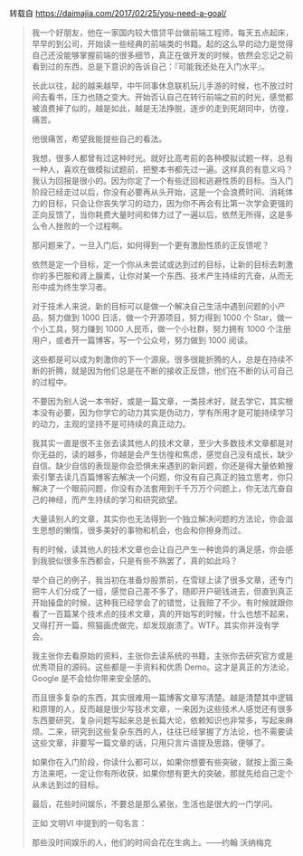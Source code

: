转载自 https://daimajia.com/2017/02/25/you-need-a-goal/
> 我一个好朋友，他在一家国内较大借贷平台做前端工程师，每天五点起床，早早的到公司，开始读一些经典的前端类的书籍。起的这么早的动力是觉得自己还没能够掌握前端的很多细节，真正在做开发的时候，依然会忘记之前看到过的东西，总是下意识的告诉自己：『可能我还处在入门水平』。
> 
> 长此以往，起的越来越早，中午同事休息联机玩儿手游的时候，也不放过时间去看书，压力也随之变大。开始否认自己在转行前端之前的时光，感觉都被浪费掉了似的，越是如此，越是无法挣脱，逐步的走到死胡同中，彷徨，痛苦。
> 
> 他很痛苦，希望我能提些自己的看法。
> 
> 我想，很多人都曾有过这种时光。就好比高考前的各种模拟试题一样，总有一种人，喜欢在做模拟试题前，把整本书都先过一遍。这样真的有意义吗？我认为回报是很小的。因为你定了一个有些迂回和逃避性质的目标。当入门阶段已经走过以后，你没有必要再从头开始，这是一个会浪费时间、消耗体力的目标，只会让你丧失学习的动力，因为你不再会有比第一次学会更强的正向反馈了，当你耗费大量时间和体力过了一遍以后，依然无所得，这是多么令人挫败的一个过程啊。
> 
> 那问题来了，一旦入门后，如何得到一个更有激励性质的正反馈呢？
> 
> 依然是定一个目标，定一个你从未尝试或达到过的目标，让新的目标去刺激你的多巴胺和肾上腺素，让你对某一个东西、技术产生持续的亢奋，从而无形中成为终生学习者。
> 
> 对于技术人来说，新的目标可以是做一个解决自己生活中遇到问题的小产品，努力做到 1000 日活，做一个开源项目，努力得到 1000 个 Star，做一个小工具，努力赚到 1000 人民币，做一个小社群，努力拥有 1000 个注册用户，或者开一篇博客，写一个公众号，努力做到 1000 阅读。
> 
> 这些都是可以成为刺激你的下一个源泉。很多很能折腾的人，总是在持续不断的折腾，就是因为他们总是在不断的接收正反馈，他们在不断的认可自己的过程中。
> 
> 不要因为别人说一本书好，或是一篇文章，一类技术好，就去学它，其实根本没有必要，因为你学它的动力其实是伪动力，学有所用才是可能持续学习的动力，主观的坚持不是可持续的真正动力。
> 
> 我其实一直是很不主张去读其他人的技术文章，至少大多数技术文章都是对你无益的，读的越多，你越是会产生彷徨和焦虑，感觉自己没有成长，缺少自信。缺少自信的表现是你会恐惧未来遇到的新问题，你还是得大量依赖搜索引擎去读几百篇博客去解决一个问题，你没有自己真正的独立思考，你只解决了一个眼前问题，你没有办法套用到千千万万个问题上，你无法亢奋自己的神经，而产生持续的学习和研究欲望。
> 
> 大量读别人的文章，其实你也无法得到一个独立解决问题的方法论，你会滋生思想的懒惰，很多美好的事物和机会，也会和你擦身而过。
> 
> 有的时候，读其他人的技术文章也会让自己产生一种诡异的满足感，你会感到我貌似很多东西都会，只是有些不熟罢了，真的如此吗？
> 
> 举个自己的例子，我当初在准备炒股票前，在雪球上读了很多文章，还专门把牛人们分成了一组，感觉自己差不多了，随即开户砸钱进去，但直到真正开始操盘的时候，这种我已经学会了的错觉，让我赔了不少。有时候就跟你看了一百篇某个技术点的技术文章，真的开始写的时候，什么也想不起来，又得打开一篇，照猫画虎做完，却发现崩溃了。WTF。其实你并没有学会。
> 
> 我主张你去看原始的资料，主张你去读系统的书籍，主张你去研究官方或是优秀项目的源码。这些都是一手资料和优质 Demo。这才是真正的方法论，Google 是不会给你带来安全感的。
> 
> 而且很多复杂的东西，其实很难用一篇博客文章写清楚。越是清楚其中逻辑和原理的人，反而越是很少写技术文章，一来因为这些技术人感觉还有很多东西要研究，复杂问题写起来总是长篇大论，依赖知识也非常多，写起来麻烦。二来，研究到这些复杂东西的人，往往已经掌握了方法论，也不需要读这些文章，非要写一篇文章的话，只用只言片语提及思路，便够了。
> 
> 如果你在入门阶段，你读什么都可以，如果你想要有些突破，就按上面三条方法来吧，一定让你有所收获，如果你想有更大的突破，那就先给自己定个从未达到过的目标。
> 
> 最后，花些时间娱乐，不要总是那么紧张，生活也是很大的一门学问。
> 
> 正如 文明VI 中提到的一句名言：
> 
> 那些没时间娱乐的人，他们的时间会花在生病上。——约翰 沃纳梅克